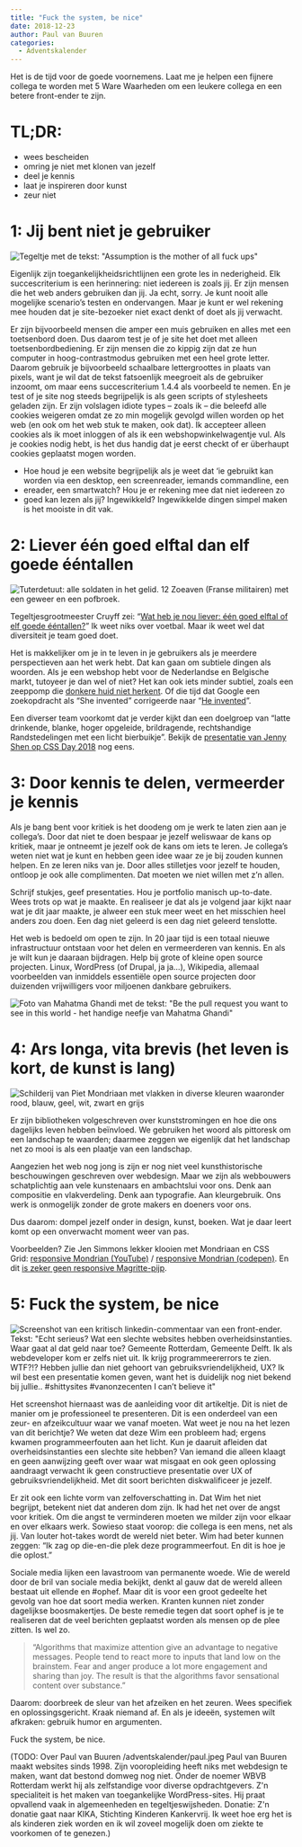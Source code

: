 ```yaml
---
title: "Fuck the system, be nice"
date: 2018-12-23
author: Paul van Buuren
categories: 
  - Adventskalender
---
```

Het is de tijd voor de goede voornemens. Laat me je helpen een fijnere collega te worden met 5 Ware Waarheden om een leukere collega en een betere front-ender te zijn.

# TL;DR:

* wees bescheiden
* omring je niet met klonen van jezelf
* deel je kennis
* laat je inspireren door kunst
* zeur niet

# 1: Jij bent niet je gebruiker

![Tegeltje met de tekst: "Assumption is the mother of all fuck ups"](https://fronteers.nl/_img/adventskalender/assumption-is-the-mother-of-all-fuck-ups-576x576.png)

Eigenlijk zijn toegankelijkheidsrichtlijnen een grote les in nederigheid. Elk succescriterium is een herinnering: niet iedereen is zoals jij. Er zijn mensen die het web anders gebruiken dan jij. Ja echt, sorry.  Je kunt nooit alle mogelijke scenario’s testen en ondervangen. Maar je kunt er wel rekening mee houden dat je site-bezoeker niet exact denkt of doet als jij verwacht.

Er zijn bijvoorbeeld mensen die amper een muis gebruiken en alles met een toetsenbord doen. Dus daarom test je of je site het doet met alleen toetsenbordbediening. Er zijn mensen die zo kippig zijn dat ze hun computer in hoog-contrastmodus gebruiken met een heel grote letter. Daarom gebruik je bijvoorbeeld schaalbare lettergroottes in plaats van pixels, want je wil dat de tekst fatsoenlijk meegroeit als de gebruiker inzoomt, om maar eens succescriterium 1.4.4 als voorbeeld te nemen. En je test of je site nog steeds begrijpelijk is als geen scripts of stylesheets geladen zijn. Er zijn volslagen idiote types – zoals ik – die beleefd alle cookies weigeren omdat ze zo min mogelijk gevolgd willen worden op het web (en ook om het web stuk te maken, ook dat). Ik accepteer alleen cookies als ik moet inloggen of als ik een webshopwinkelwagentje vul. Als je cookies nodig hebt, is het dus handig dat je eerst checkt of er überhaupt cookies geplaatst mogen worden.

* Hoe houd je een website begrijpelijk als je weet dat ‘ie gebruikt kan worden via een desktop, een screenreader, iemands commandline, een
* ereader, een smartwatch? Hou je er rekening mee dat niet iedereen zo
* goed kan lezen als jij? Ingewikkeld? Ingewikkelde dingen simpel maken is het mooiste in dit vak.

# 2: Liever één goed elftal dan elf goede ééntallen

![Tuterdetuut: alle soldaten in het gelid. 12 Zoeaven (Franse militairen) met een geweer en een pofbroek.](https://fronteers.nl/_img/adventskalender/zoeaven.jpg)

Tegeltjesgrootmeester Cruyff zei: “[Wat heb je nou liever: één goed elftal of elf goede ééntallen?](https://tegelizr.nl/tegeltje/wat-heb-je-nou-liever-n-goed-elftal-of-elf-goede-ntallen)” Ik weet niks over voetbal. Maar ik weet wel dat diversiteit je team goed doet.

Het is makkelijker om je in te leven in je gebruikers als je meerdere perspectieven aan het werk hebt. Dat kan gaan om subtiele dingen als
woorden. Als je een webshop hebt voor de Nederlandse en Belgische markt, tutoyeer je dan wel of niet? Het kan ook iets minder subtiel, zoals een zeeppomp die [donkere huid niet herkent](https://www.youtube.com/watch?v=1lgDiAInFLY). Of die tijd dat Google een zoekopdracht als “She invented” corrigeerde naar “[He invented](http://blogoscoped.com/archive/2007-05-24-n36.html)”.

Een diverser team voorkomt dat je verder kijkt dan een doelgroep van “latte drinkende, blanke, hoger opgeleide, brildragende, rechtshandige Randstedelingen met een licht bierbuikje”. Bekijk de [presentatie van Jenny Shen op CSS Day 2018](https://vimeo.com/277243126) nog eens.

# 3: Door kennis te delen, vermeerder je kennis

Als je bang bent voor kritiek is het doodeng om je werk te laten zien aan je collega’s. Door dat niet te doen bespaar je jezelf weliswaar de kans op kritiek, maar je ontneemt je jezelf ook de kans om iets te leren. Je collega’s weten niet wat je kunt en hebben geen idee waar ze je bij zouden kunnen helpen. En ze leren niks van je. Door alles stilletjes voor jezelf te houden, ontloop je ook alle complimenten. Dat moeten we niet willen met z’n allen.

Schrijf stukjes, geef presentaties. Hou je portfolio manisch up-to-date. Wees trots op wat je maakte. En realiseer je dat als je volgend jaar kijkt naar wat je dit jaar maakte, je alweer een stuk meer weet en het misschien heel anders zou doen. Een dag niet geleerd is een dag niet geleerd tenslotte.

Het web is bedoeld om open te zijn. In 20 jaar tijd is een totaal nieuwe infrastructuur ontstaan voor het delen en vermeerderen van kennis. En als je wilt kun je daaraan bijdragen. Help bij grote of kleine open source projecten. Linux, WordPress (of Drupal, ja ja…), Wikipedia, allemaal voorbeelden van inmiddels essentiële open source projecten door duizenden vrijwilligers voor miljoenen dankbare gebruikers.

![Foto van Mahatma Ghandi met de tekst: "Be the pull request you want to see in this world - het handige neefje van Mahatma Ghandi"](https://fronteers.nl/_img/adventskalender/be-the-pull-request.png)

# 4: Ars longa, vita brevis (het leven is kort, de kunst is lang)

![Schilderij van Piet Mondriaan met vlakken in diverse kleuren waaronder rood, blauw, geel, wit, zwart en grijs](https://fronteers.nl/_img/adventskalender/piet-mondriaan-1921---composition-en-rouge-jaune-bleu-et-noir-768x766.jpg)

Er zijn bibliotheken volgeschreven over kunststromingen en hoe die ons dagelijks leven hebben beïnvloed. We gebruiken het woord als pittoresk om een landschap te waarden; daarmee zeggen we eigenlijk dat het landschap net zo mooi is als een plaatje van een landschap.

Aangezien het web nog jong is zijn er nog niet veel kunsthistorische beschouwingen geschreven over webdesign. Maar we zijn als webbouwers schatplichtig aan vele kunstenaars en ambachtslui voor ons. Denk aan compositie en vlakverdeling. Denk aan typografie. Aan kleurgebruik. Ons werk is onmogelijk zonder de grote makers en doeners voor ons.

Dus daarom: dompel jezelf onder in design, kunst, boeken. Wat je daar leert komt op een onverwacht moment weer van pas.

Voorbeelden? Zie Jen Simmons lekker klooien met Mondriaan en CSS Grid: [responsive Mondrian (YouTube)](https://www.youtube.com/watch?v=qNtJ5p3h2A4) / [responsive Mondrian (codepen)](https://codepen.io/jensimmons/pen/mrNvPZ/). En dit [is zeker geen responsive Magritte-pijp](http://www.la-trahison-des-images.be/).

# 5: Fuck the system, be nice

![Screenshot van een kritisch linkedin-commentaar van een front-ender. Tekst: "Echt serieus? Wat een slechte websites hebben overheidsinstanties. Waar gaat al dat geld naar toe? Gemeente Rotterdam, Gemeente Delft. Ik als webdeveloper kom er zelfs niet uit. Ik krijg programmeererrors te zien. WTF?!? Hebben jullie dan niet gehoort van gebruiksvriendelijkheid, UX? Ik wil best een presentatie komen geven, want het is duidelijk nog niet bekend bij jullie.. #shittysites #vanonzecenten I can’t believe it"](https://fronteers.nl/_img/adventskalender/wim-heitinga-spreekt.png)

Het screenshot hiernaast was de aanleiding voor dit artikeltje. Dit is niet de manier om je professioneel te presenteren. Dit is een onderdeel van een zeur- en afzeikcultuur waar we vanaf moeten. Wat weet je nou na het lezen van dit berichtje? We weten dat deze Wim een probleem had; ergens kwamen programmeerfouten aan het licht. Kun je daaruit afleiden dat overheidsinstanties een slechte site hebben? Van iemand die alleen klaagt en geen aanwijzing geeft over waar wat misgaat en ook geen oplossing aandraagt verwacht ik geen constructieve presentatie over UX of gebruiksvriendelijkheid. Met dit soort berichten diskwalificeer je jezelf.

Er zit ook een lichte vorm van zelfoverschatting in. Dat Wim het niet begrijpt, betekent niet dat anderen dom zijn. Ik had het net over de angst voor kritiek. Om die angst te verminderen moeten we milder zijn voor elkaar en over elkaars werk. Sowieso staat voorop: die collega is een mens, net als jij. Van louter hot-takes wordt de wereld niet beter. Wim had beter kunnen zeggen: “Ik zag op die-en-die plek deze programmeerfout. En dit is hoe je die oplost.”

Sociale media lijken een lavastroom van permanente woede. Wie de wereld door de bril van sociale media bekijkt, denkt al gauw dat de wereld alleen bestaat uit ellende en #ophef. Maar dit is voor een groot gedeelte het gevolg van hoe dat soort media werken. Kranten kunnen niet zonder dagelijkse boosmakertjes. De beste remedie tegen dat soort ophef is je te realiseren dat de veel berichten geplaatst worden als mensen op de plee zitten. Is wel zo.

> “Algorithms that maximize attention give an advantage to negative messages. People tend to react more to inputs that land low on the brainstem. Fear and anger produce a lot more engagement and sharing than joy. The result is that the algorithms favor sensational content over substance.”

Daarom: doorbreek de sleur van het afzeiken en het zeuren. Wees specifiek en oplossingsgericht. Kraak niemand af.
En als je ideeën, systemen wilt afkraken: gebruik humor en argumenten.

Fuck the system, be nice.

(TODO: Over Paul van Buuren
/adventskalender/paul.jpeg
Paul van Buuren maakt websites sinds 1998. Zijn vooropleiding heeft niks met webdesign te maken, want dat bestond domweg nog niet. Onder de noemer WBVB Rotterdam werkt hij als zelfstandige voor diverse opdrachtgevers. Z'n specialiteit is het maken van toegankelijke WordPress-sites. Hij praat opvallend vaak in algemeenheden en tegeltjeswijsheden.
Donatie:
Z'n donatie gaat naar KIKA, Stichting Kinderen Kankervrij. Ik weet hoe erg het is als kinderen ziek worden en ik wil zoveel mogelijk doen om ziekte te voorkomen of te genezen.)
